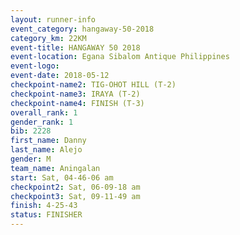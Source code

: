 ```yaml
---
layout: runner-info 
event_category: hangaway-50-2018 
category_km: 22KM 
event-title: HANGAWAY 50 2018 
event-location: Egana Sibalom Antique Philippines 
event-logo: 
event-date: 2018-05-12 
checkpoint-name2: TIG-OHOT HILL (T-2) 
checkpoint-name3: IRAYA (T-2) 
checkpoint-name4: FINISH (T-3) 
overall_rank: 1
gender_rank: 1
bib: 2228
first_name: Danny
last_name: Alejo
gender: M
team_name: Aningalan
start: Sat, 04-46-06 am
checkpoint2: Sat, 06-09-18 am
checkpoint3: Sat, 09-11-49 am
finish: 4-25-43
status: FINISHER
---
```

